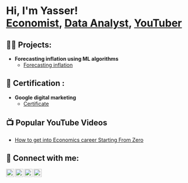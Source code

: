 <h1>Hi, I'm Yasser! <br/> <a href="https://www.linkedin.com/in/yasserelfahli/">Economist</a>, <a href="https://github.com/yassirelfahli">Data Analyst</a>, <a href="https://www.youtube.com/c/yasserelfahli">YouTuber</a></h1>

<h2>👨‍💻 Projects:</h2>

- <b> Forecasting inflation using ML algorithms</b>
  - [Forecasting inflation](https://github.com/yassirelfahli/inflation)
 
<h2>📜 Certification : </h2>

- <b>Google digital marketing</b>
  - [Certificate]()

<h2>📺 Popular YouTube Videos</h2>

- [How to get into Economics career Starting From Zero]()

<h2> 🤳 Connect with me:</h2>

[<img align="left" alt="JoshMadakor | YouTube" width="22px" src="https://cdn.jsdelivr.net/npm/simple-icons@v3/icons/youtube.svg" />][youtube]
[<img align="left" alt="JoshMadakor | Twitter" width="22px" src="https://cdn.jsdelivr.net/npm/simple-icons@v3/icons/twitter.svg" />][twitter]
[<img align="left" alt="JoshMadakor | LinkedIn" width="22px" src="https://cdn.jsdelivr.net/npm/simple-icons@v3/icons/linkedin.svg" />][linkedin]
[<img align="left" alt="JoshMadakor | Instagram" width="22px" src="https://cdn.jsdelivr.net/npm/simple-icons@v3/icons/instagram.svg" />][instagram]

[twitter]: https://twitter.com/YasserElfahli
[youtube]: https://www.youtube.com/@yasserelfahli/about
[instagram]: https://www.instagram.com/yasserelfahli/
[linkedin]: https://www.linkedin.com/in/yasserelfahli/

<!--
**joshmadakor1/joshmadakor1** is a ✨ _special_ ✨ repository because its `README.md` (this file) appears on your GitHub profile.

Here are some ideas to get you started:

- 🔭 I’m currently working on ...
- 🌱 I’m currently learning ...
- 👯 I’m looking to collaborate on ...
- 🤔 I’m looking for help with ...
- 💬 Ask me about ...
- 📫 How to reach me: ...
- 😄 Pronouns: ...
- ⚡ Fun fact: ...
-->
